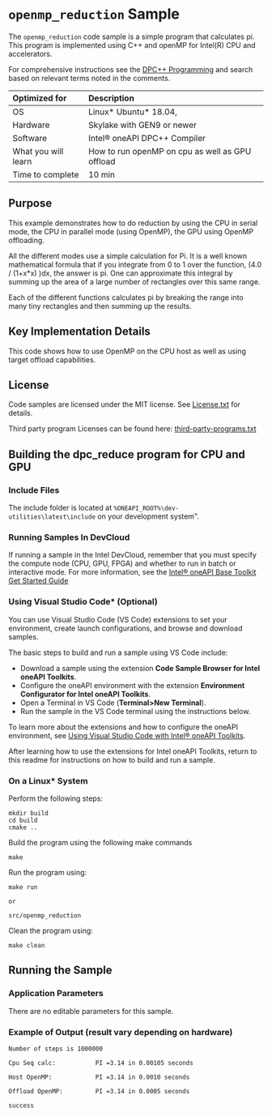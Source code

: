 ﻿# `openmp_reduction` Sample

The `openmp_reduction` code sample is a simple program that calculates pi.  This program is implemented using C++ and openMP for Intel(R) CPU and accelerators.

For comprehensive instructions see the [DPC++ Programming](https://software.intel.com/en-us/oneapi-programming-guide) and search based on relevant terms noted in the comments.


| Optimized for                     | Description
|:---                               |:---
| OS	                  | Linux* Ubuntu* 18.04,
| Hardware	            | Skylake with GEN9 or newer
| Software	            | Intel® oneAPI DPC++ Compiler
| What you will learn   | How to run openMP on cpu as well as GPU offload
| Time to complete      | 10 min

## Purpose
This example demonstrates how to do reduction by using the CPU in serial mode, the CPU in parallel mode (using OpenMP), the GPU using OpenMP offloading.

All the different modes use a simple calculation for Pi. It is a well known mathematical formula that if you integrate from 0 to 1 over the function, (4.0 / (1+x*x) )dx, the answer is pi. One can approximate this integral by summing up the area of a large number of rectangles over this same range.

Each of the different functions calculates pi by breaking the range into many tiny rectangles and then summing up the results.

## Key Implementation Details
This code shows how to use OpenMP on the CPU host as well as using target offload capabilities.

## License
Code samples are licensed under the MIT license. See [License.txt](https://github.com/oneapi-src/oneAPI-samples/blob/master/License.txt) for details.

Third party program Licenses can be found here: [third-party-programs.txt](https://github.com/oneapi-src/oneAPI-samples/blob/master/third-party-programs.txt)

## Building the dpc_reduce program for CPU and GPU

### Include Files
The include folder is located at `%ONEAPI_ROOT%\dev-utilities\latest\include` on your development system".

### Running Samples In DevCloud
If running a sample in the Intel DevCloud, remember that you must specify the compute node (CPU, GPU, FPGA) and whether to run in batch or interactive mode. For more information, see the [Intel® oneAPI Base Toolkit Get Started Guide](https://devcloud.intel.com/oneapi/get-started/base-toolkit/)


### Using Visual Studio Code*  (Optional)

You can use Visual Studio Code (VS Code) extensions to set your environment, create launch configurations,
and browse and download samples.

The basic steps to build and run a sample using VS Code include:
 - Download a sample using the extension **Code Sample Browser for Intel oneAPI Toolkits**.
 - Configure the oneAPI environment with the extension **Environment Configurator for Intel oneAPI Toolkits**.
 - Open a Terminal in VS Code (**Terminal>New Terminal**).
 - Run the sample in the VS Code terminal using the instructions below.

To learn more about the extensions and how to configure the oneAPI environment, see
[Using Visual Studio Code with Intel® oneAPI Toolkits](https://software.intel.com/content/www/us/en/develop/documentation/using-vs-code-with-intel-oneapi/top.html).

After learning how to use the extensions for Intel oneAPI Toolkits, return to this readme for instructions on how to build and run a sample.

### On a Linux* System
Perform the following steps:
```
mkdir build
cd build
cmake ..
```
Build the program using the following make commands
```
make
```
Run the program using:
```
make run
```
    or
```
src/openmp_reduction
```
Clean the program using:
```
make clean
```

## Running the Sample

### Application Parameters
There are no editable parameters for this sample.

### Example of Output (result vary depending on hardware)

```
Number of steps is 1000000

Cpu Seq calc:           PI =3.14 in 0.00105 seconds

Host OpenMP:            PI =3.14 in 0.0010 seconds

Offload OpenMP:         PI =3.14 in 0.0005 seconds

success
```